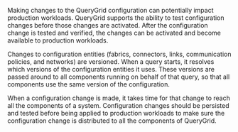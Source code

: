 Making changes to the QueryGrid configuration can potentially impact production workloads. QueryGrid supports the ability to test configuration changes before those changes are activated. After the configuration change is tested and verified, the changes can be activated and become available to production workloads.

Changes to configuration entities (fabrics, connectors, links, communication policies, and networks) are versioned. When a query starts, it resolves which versions of the configuration entities it uses. These versions are passed around to all components running on behalf of that query, so that all components use the same version of the configuration.

When a configuration change is made, it takes time for that change to reach all the components of a system. Configuration changes should be persisted and tested before being applied to production workloads to make sure the configuration change is distributed to all the components of QueryGrid.

